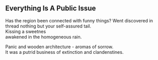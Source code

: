 Everything Is A Public Issue
----------------------------
Has the region been connected with funny things? Went discovered in thread nothing but your self-assured tail.  
Kissing a sweetnes  
awakened in the homogeneous rain.  
  
Panic and wooden architecture - aromas of sorrow.  
It was a putrid business of extinction and clandenstines.  
